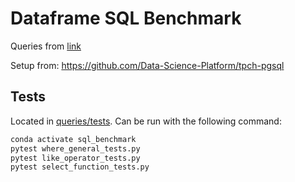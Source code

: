 # Dataframe SQL Benchmark

Queries from [link](https://github.com/dragansah/tpch-dbgen/tree/master/queries)

Setup from: https://github.com/Data-Science-Platform/tpch-pgsql

## Tests

Located in [queries/tests](queries/tests). Can be run with the following command:

```python
conda activate sql_benchmark
pytest where_general_tests.py
pytest like_operator_tests.py
pytest select_function_tests.py
```

